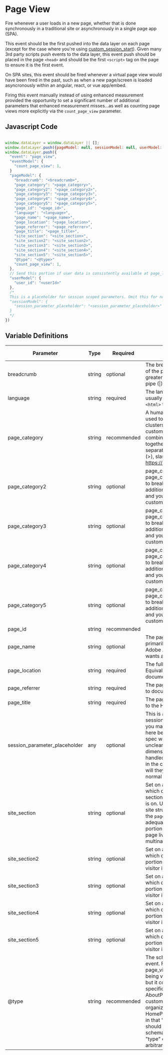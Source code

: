 # Page View

Fire whenever a user loads in a new page, whether that is done synchronously in a traditional site or asynchronously in a single page app (SPA).

This event should be the first pushed into the data layer on each page (except for the case where you're using [custom_session_start](./custom_session_start.md)). Given many 3rd party scripts push events to the data layer, this event push should be placed in the page `<head>` and should be the first `<script>` tag on the page to ensure it is the first event.

On SPA sites, this event should be fired whenever a virtual page view would have been fired in the past, such as when a new page/screen is loaded asyncronously within an angular, react, or vue app/embed.

Firing this event manually instead of using enhanced measurement provided the opportunity to set a significant number of additional parameters that enhanced measurement misses...as well as counting page views more explicitly via the `count_page_view` parameter.

## Javascript Code
```js

window.dataLayer = window.dataLayer || []; 
window.dataLayer.push({pageModel: null, sessionModel: null, userModel: null}) 
window.dataLayer.push({
  "event": "page_view",
  "eventModel": {
    "count_page_view": 1,
  }
  "pageModel": {
    "breadcrumb": "<breadcrumb>",
    "page_category": "<page_category>",
    "page_category2": "<page_category2>",
    "page_category3": "<page_category3>",
    "page_category4": "<page_category4>",
    "page_category5": "<page_category5>",
    "page_id": "<page_id>",
    "language": "<language>",
    "page_name": "<page_name>",
    "page_location": "<page_location>",
    "page_referrer": "<page_referrer>",
    "page_title": "<page_title>",
    "site_section": "<site_section>",
    "site_section2": "<site_section2>",
    "site_section3": "<site_section3>",
    "site_section4": "<site_section4>",
    "site_section5": "<site_section5>",
    "@type": "<@type>"
    "count_page_view": 1,
  },
  // Send this portion if user data is consistently available at page_load. If not send this with the user_detect event.
  "userModel": {
    "user_id": "<userId>"
  },
  /*
  This is a placeholder for session scoped parameters. Omit this for now in actual data layer pushes. See Variable Definitions for more info...
  "sessionModel": {
    "session_parameter_placeholder": "<session_parameter_placeholder>"
  }
  */
})
```

## Variable Definitions
|Parameter|Type|Required|Description|Example|Pattern|Min Length|Max Length|
| --- | --- | --- | --- | --- | --- | --- | --- |
|breadcrumb|string|optional|The breadcrumb heirarchy of the page, separated by greater than (>), slash (/), or pipe (\|).|Home>Products|
|language|string|required|The language of the page, usually retrieved from the `<html>` tag on the page|en|
|page_category|string|recommended|A human-readible value used to group pages into clusters. If running low on custom dimensions, you may combine multiple categories together in this field, separated by greater than (>), slash (/), or pipe (\|). See https://schema.org/category.|Products|
|page_category2|string|optional|page_category2 through page_category5 can be used to break down category if additional detail is needed and you have space for more custom dimensions|Google Products|
|page_category3|string|optional|page_category2 through page_category5 can be used to break down category if additional detail is needed and you have space for more custom dimensions|Google Tag Manager|
|page_category4|string|optional|page_category2 through page_category5 can be used to break down category if additional detail is needed and you have space for more custom dimensions|Implementation|
|page_category5|string|optional|page_category2 through page_category5 can be used to break down category if additional detail is needed and you have space for more custom dimensions|Data Layer|
|page_id|string|recommended||12345|
|page_name|string|optional|The page name. This is primarily here for parity with Adobe Analytics, which wants a page name.|Products|
|page_location|string|required|The full URL of the page. Equivalent to document.location.href.|https://www.yoursite.com/yourpath|
|page_referrer|string|required|The page referrer. Equivalent to document.referrrer.|https://www.google.com|
|page_title|string|required|The page title. Generally set to the HTML `<title>` tag.|YourSite: our products|
|session_parameter_placeholder|any|optional|This is a placeholder for any session scoped dimensions you may want to set. This is here because at the time this spec was developed, it was unclear how session scoped dimensions were going to be handled. Will they have to go in the configuration tag or will they just be sent as normal parameters?|???
|site_section|string|optional|Set on all events with a value which designates what section of the site the visitor is on. Used primarily when site structure matters and the `page_category` does not adequately convey the portion of the site that the page lives in, such as in a multinational company.|EMEA|
|site_section2|string|optional|Set on all events with a value which designates what portion (i.e., section) the visitor is on.|Europe|
|site_section3|string|optional|Set on all events with a value which designates what portion (i.e., section) the visitor is on.|UK|
|site_section4|string|optional|Set on all events with a value which designates what portion (i.e., section) the visitor is on.|England|
|site_section5|string|optional|Set on all events with a value which designates what portion (i.e., section) the visitor is on.|London|
|@type|string|recommended|The schema.org type for this event. For instance, for a page_view event, the page being viewed is a WebPage, but it could also be a more specific subtype like AboutPage or event a custom type your organization creates such as HomePage. Differs from type in that "@type" always should be populated with a schema.org type, while "type" can be populated with arbitrary values.|AboutPage, CheckoutPage, CollectionPage, ArticlePage|